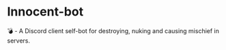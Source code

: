 # Innocent-bot
💣 - A Discord client self-bot for destroying, nuking and causing mischief in servers.
